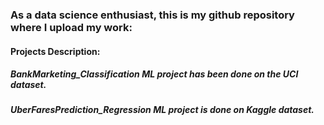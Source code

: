 ### As a data science enthusiast, this is my github repository where I upload my work:

#### Projects Description:

##### BankMarketing_Classification ML project has been done on the UCI dataset.
##### UberFaresPrediction_Regression ML project is done on Kaggle dataset.
